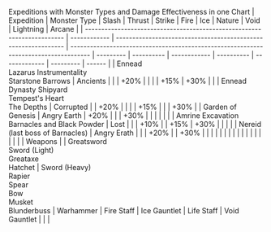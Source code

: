 Expeditions with Monster Types and Damage Effectiveness in one Chart
| Expedition                                                              | Monster Type | Slash                                                          | Thrust                                                                               | Strike    | Fire       | Ice          | Nature     | Void          | Lightning | Arcane |
| ----------------------------------------------------------------------- | ------------ | -------------------------------------------------------------- | ------------------------------------------------------------------------------------ | --------- | ---------- | ------------ | ---------- | ------------- | --------- | ------ |
| Ennead <br /> Lazarus Instrumentality <br /> Starstone Barrows          | Ancients     |                                                                |                                                                                      | +20%      |            |              |            | +15%          | +30%      |        |
| Ennead <br /> Dynasty Shipyard <br /> Tempest's Heart <br /> The Depths | Corrupted    |                                                                | +20%                                                                                 |           |            |              | +15%       |               |           | +30%   |
| Garden of Genesis                                                       | Angry Earth  | +20%                                                           |                                                                                      |           | +30%       |              |            |               |           |        |
| Amrine Excavation  <br /> Barnacles and Black Powder                    | Lost         |                                                                |                                                                                      | +10%      |            | +15%         | +30%       |               |           |        |
| Nereid (last boss of Barnacles)                                         | Angry Erath  |                                                                |                                                                                      | +20%      |            | +30%         |            |               |           |        |
|                                                                         |              |                                                                |                                                                                      |           |            |              |            |               |           |        |
| Weapons                                                                 |              | Greatsword <br /> Sword (Light) <br /> Greataxe <br /> Hatchet | Sword (Heavy) <br /> Rapier <br /> Spear <br /> Bow <br /> Musket <br /> Blunderbuss | Warhammer | Fire Staff | Ice Gauntlet | Life Staff | Void Gauntlet |           |        |